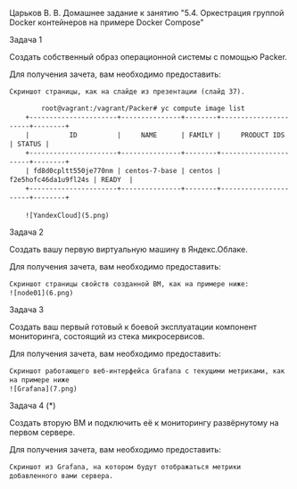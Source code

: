 Царьков В. В.
Домашнее задание к занятию "5.4. Оркестрация группой Docker контейнеров на примере Docker Compose"

Задача 1

Создать собственный образ операционной системы с помощью Packer.

Для получения зачета, вам необходимо предоставить:

    Скриншот страницы, как на слайде из презентации (слайд 37).
	
```		
		root@vagrant:/vagrant/Packer# yc compute image list
	+----------------------+---------------+--------+----------------------+--------+
	|          ID          |     NAME      | FAMILY |     PRODUCT IDS      | STATUS |
	+----------------------+---------------+--------+----------------------+--------+
	| fd8d0cpltt550je770nm | centos-7-base | centos | f2e5hofc46da1u9fl24s | READY  |
	+----------------------+---------------+--------+----------------------+--------+

	![YandexCloud](5.png)

```

Задача 2

Создать вашу первую виртуальную машину в Яндекс.Облаке.

Для получения зачета, вам необходимо предоставить:

    Скриншот страницы свойств созданной ВМ, как на примере ниже:
	![node01](6.png)

Задача 3

Создать ваш первый готовый к боевой эксплуатации компонент мониторинга, состоящий из стека микросервисов.

Для получения зачета, вам необходимо предоставить:

    Скриншот работающего веб-интерфейса Grafana с текущими метриками, как на примере ниже
	![Grafana](7.png)

Задача 4 (*)

Создать вторую ВМ и подключить её к мониторингу развёрнутому на первом сервере.

Для получения зачета, вам необходимо предоставить:

    Скриншот из Grafana, на котором будут отображаться метрики добавленного вами сервера.
